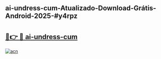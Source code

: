 ## ai-undress-cum-Atualizado-Download-Grátis-Android-2025-#y4rpz

# <h2><a href="https://ainizakaria.my?title=ai-undress-cum&ref=20M">🔗👉 🔴 ai-undress-cum</a></h2>

[![acn](https://github.com/user-attachments/assets/0f9c940e-d8b0-45ae-aac7-cd30a18b3e1c)](https://ainizakaria.my?title=ai-undress-cum&ref=20M)

